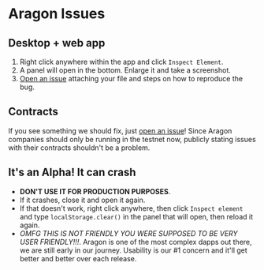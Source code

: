 # Aragon Issues


## Desktop + web app

1. Right click anywhere within the app and click `Inspect Element`.
2. A panel will open in the bottom. Enlarge it and take a screenshot.
3. [Open an issue](https://github.com/AragonOne/issues/issues/new) attaching your file and steps on how to reproduce the bug.



## Contracts

If you see something we should fix, just [open an issue](https://github.com/AragonOne/issues/issues/new)! Since Aragon companies should only be running in the testnet now, publicly stating issues with their contracts shouldn't be a problem.



## It's an Alpha! It can crash

- **DON'T USE IT FOR PRODUCTION PURPOSES**.
- If it crashes, close it and open it again.
- If that doesn't work, right click anywhere, then click `Inspect element` and type `localStorage.clear()` in the panel that will open, then reload it again.
- *OMFG THIS IS NOT FRIENDLY YOU WERE SUPPOSED TO BE VERY USER FRIENDLY!!!*. Aragon is one of the most complex dapps out there, we are still early in our journey. Usability is our #1 concern and it'll get better and better over each release.